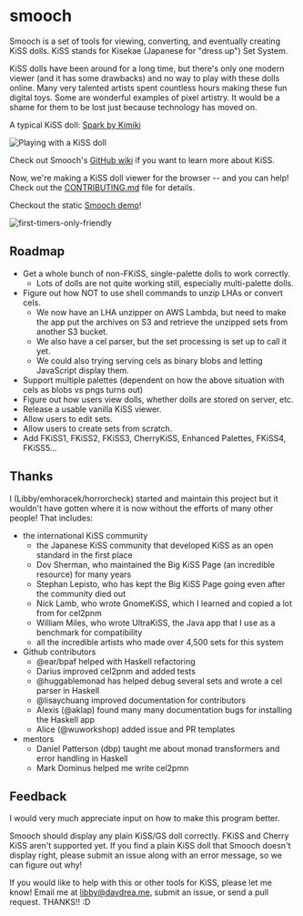 # smooch

Smooch is a set of tools for viewing, converting, and eventually creating KiSS
dolls. KiSS stands for Kisekae (Japanese for "dress up") Set System.

KiSS dolls have been around for a long time, but there's only one modern viewer
(and it has some drawbacks) and no way to play with these dolls online. Many
very talented artists spent countless hours making these fun digital toys. Some
are wonderful examples of pixel artistry. It would be a shame for them to be
lost just because technology has moved on.

A typical KiSS doll: [Spark by Kimiki](http://otakuworld.com/kiss/dolls/pages/k/ki_spark.htm)

![Playing with a KiSS doll](http://i.imgur.com/UnxpRmL.gif)

Check out Smooch's [GitHub wiki](https://github.com/emhoracek/smooch/wiki) if you want to learn more about KiSS.

Now, we're making a KiSS doll viewer for the browser -- and you can help! Check
out the [CONTRIBUTING.md](https://github.com/emhoracek/smooch/blob/master/CONTRIBUTING.md) file for details.

Checkout the static [Smooch demo](http://emhoracek.github.io/smooch/index.html)!

![first-timers-only-friendly](http://img.shields.io/badge/first--timers--only-friendly-blue.svg?style=flat-square)


## Roadmap

  * Get a whole bunch of non-FKiSS, single-palette dolls to work correctly.
      * Lots of dolls are not quite working still, especially multi-palette
      dolls.
  * Figure out how NOT to use shell commands to unzip LHAs or convert cels.
      * We now have an LHA unzipper on AWS Lambda, but need to make the app put the archives on S3 and retrieve the unzipped sets from another S3 bucket.
      * We also have a cel parser, but the set processing is set up to call it yet.
      * We could also trying serving cels as binary blobs and letting JavaScript display them.
  * Support multiple palettes (dependent on how the above situation
    with cels as blobs vs pngs turns out)
  * Figure out how users view dolls, whether dolls are stored on
    server, etc.
  * Release a usable vanilla KiSS viewer.
  * Allow users to edit sets.
  * Allow users to create sets from scratch.
  * Add FKiSS1, FKiSS2, FKiSS3, CherryKiSS, Enhanced Palettes, FKiSS4,
    FKiSS5...

## Thanks

I (Libby/emhoracek/horrorcheck) started and maintain this project but it wouldn't have gotten where it is now without the efforts of many other people! That includes:

 * the international KiSS community
   * the Japanese KiSS community that developed KiSS as an open standard in the first place
   * Dov Sherman, who maintained the Big KiSS Page (an incredible resource) for many years
   * Stephan Lepisto, who has kept the Big KiSS Page going even after the community died out
   * Nick Lamb, who wrote GnomeKiSS, which I learned and copied a lot from for cel2pnm
   * William Miles, who wrote UltraKiSS, the Java app that I use as a benchmark for compatibility
   * all the incredible artists who made over 4,500 sets for this system
 * Github contributors
   * @ear/bpaf helped with Haskell refactoring
   * Darius improved cel2pnm and added tests
   * @huggablemonad has helped debug several sets and wrote a cel parser in Haskell
   * @lisaychuang improved documentation for contributors
   * Alexis (@aklap) found many many documentation bugs for installing the Haskell app
   * Alice (@wuworkshop) added issue and PR templates
 * mentors
   * Daniel Patterson (dbp) taught me about monad transformers and error handling in Haskell
   * Mark Dominus helped me write cel2pmn

## Feedback

I would very much appreciate input on how to make this program better.

Smooch should display any plain KiSS/GS doll correctly. FKiSS and Cherry KiSS
aren't supported yet. If you find a plain KiSS doll that Smooch doesn't display
right, please submit an issue along with an error message, so we can figure out why!

If you would like to help with this or other tools for KiSS, please let me know!
Email me at libby@daydrea.me, submit an issue, or send a pull request. THANKS!! :D
